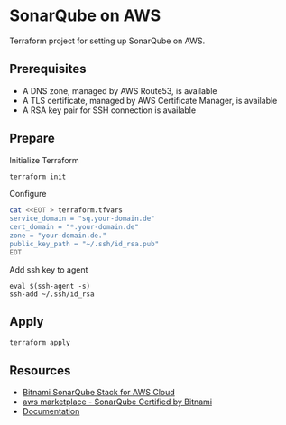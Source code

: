 # SonarQube on AWS

Terraform project for setting up SonarQube on AWS.

## Prerequisites

- A DNS zone, managed by AWS Route53, is available
- A TLS certificate, managed by AWS Certificate Manager, is available
- A RSA key pair for SSH connection is available

## Prepare

Initialize Terraform

```sh
terraform init
```

Configure

```sh
cat <<EOT > terraform.tfvars
service_domain = "sq.your-domain.de"
cert_domain = "*.your-domain.de"
zone = "your-domain.de."
public_key_path = "~/.ssh/id_rsa.pub"
EOT
```

Add ssh key to agent

```
eval $(ssh-agent -s)
ssh-add ~/.ssh/id_rsa
```

## Apply

```sh
terraform apply
```

## Resources

- [Bitnami SonarQube Stack for AWS Cloud](https://docs.bitnami.com/aws/apps/sonarqube/)
- [aws marketplace - SonarQube Certified by Bitnami](https://aws.amazon.com/marketplace/pp/Bitnami-SonarQube-Certified-by-Bitnami/B072N1Q6ZN)
- [Documentation](https://docs.bitnami.com/aws/apps/sonarqube/)
